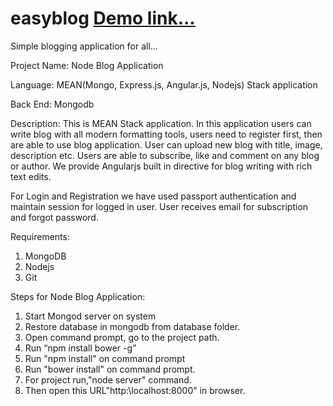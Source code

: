 # easyblog <a href="http://202.88.154.118:8000/users/login">Demo link...</a>
Simple blogging application for all...

Project Name:	Node Blog Application

Language:     MEAN(Mongo, Express.js, Angular.js, Nodejs) Stack application

Back End:	    Mongodb


Description: This is MEAN Stack application. In this application users can write blog with all modern formatting tools,
users need to register first, then  are able to use blog application. User can upload new blog with title, image, description etc. 
Users are able to subscribe, like and comment on any blog or author. 
We provide Angularjs built in directive for blog writing with rich text edits. 

For Login and Registration we have used passport authentication and maintain session for logged in user. User receives email for subscription and forgot password.

Requirements:

1. MongoDB
2. Nodejs
3. Git



Steps for Node Blog Application:

1. Start Mongod server on system
2. Restore database in mongodb from database folder.
3. Open command prompt, go to the project path.
4. Run “npm install bower -g”
5. Run "npm install" on command prompt
6. Run "bower install" on command prompt.
7. For project run,"node server" command.
8. Then open this URL"http:\\localhost:8000" in browser.
